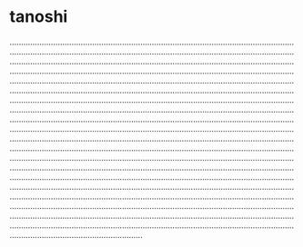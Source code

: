 # tanoshi
..........................................................................................................................................................................................................................................................................................................................................................................................................................................................................................................................................................................................................................................................................................................................................................................................................................................................................................................................................................................................................................................................................................................................................................................................................................................................................................................................................................................................................................................................................................................................................................................................................................................................................................................................................................................................................................................................................................................................................................................................................................................................................................................................................................................................................................................................................................................................................................................................................................................................................................................................................................................................................................................